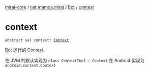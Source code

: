 [mirai-core](../../index.md) / [net.mamoe.mirai](../index.md) / [Bot](index.md) / [context](./context.md)

# context

`abstract val context: `[`Context`](../../net.mamoe.mirai.utils/-context/index.md)

[Bot](index.md) 运行的 [Context](../../net.mamoe.mirai.utils/-context/index.md).

在 JVM 的默认实现为 `class ContextImpl : Context`
在 Android 实现为 `android.content.Context`

